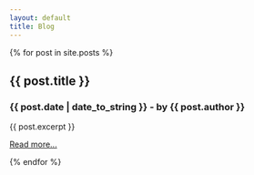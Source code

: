 ```yaml
---
layout: default
title: Blog
---
```


{% for post in site.posts %}

<h2>{{ post.title }}</h2>
<h3>{{ post.date | date_to_string }} - by {{ post.author }}</h3>

{{ post.excerpt }}

<a href="{{ post.url }}">Read more...</a>

{% endfor %}
